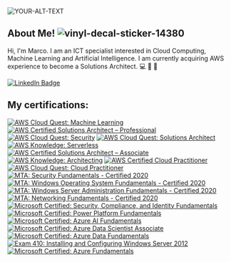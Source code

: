 
<picture>
 <source media="(prefers-color-scheme: dark)" srcset="https://prof3223.s3.eu-north-1.amazonaws.com/profile.png">
 <source media="(prefers-color-scheme: light)" srcset="https://prof3223.s3.eu-north-1.amazonaws.com/profile56.png">
 <img alt="YOUR-ALT-TEXT" src="https://prof3223.s3.eu-north-1.amazonaws.com/profile.png">
</picture> 

## About Me! ![vinyl-decal-sticker-14380](https://user-images.githubusercontent.com/107459011/224762336-dbcdbc38-3cd5-4ee8-a142-04b87d37bf00.jpg)
Hi, I'm Marco. I am an ICT specialist interested in Cloud Computing, Machine Learning and Artificial Intelligence.
I am currently acquiring AWS experience to become a Solutions Architect. :computer: :straight_ruler: :triangular_ruler:

<div id="badges">
  <a href="https://www.linkedin.com/in/marco-franchi-fi/">
    <img src="https://img.shields.io/badge/LinkedIn-blue?style=for-the-badge&logo=linkedin&logoColor=white" alt="LinkedIn Badge"/>
 </a>
</div>

## My certifications:
<!--START_SECTION:badges-->

[![AWS Cloud Quest: Machine Learning](https://images.credly.com/size/120x120/images/d85070dc-b233-4848-9db4-c55319435b67/image.png)](http://www.credly.com/badges/971b704f-2f43-4213-a82b-499327a4e328 "AWS Cloud Quest: Machine Learning")
[![AWS Certified Solutions Architect – Professional](https://images.credly.com/size/120x120/images/2d84e428-9078-49b6-a804-13c15383d0de/image.png)](http://www.credly.com/badges/119a4596-cb0c-4480-9124-8e08d28f4c24 "AWS Certified Solutions Architect – Professional")
[![AWS Cloud Quest: Security](https://images.credly.com/size/120x120/images/e66468bd-5a58-4136-8fb5-994e13501cf5/image.png)](http://www.credly.com/badges/d9a4f0a5-0fad-4966-aac9-c69bbf293fee "AWS Cloud Quest: Security")
[![AWS Cloud Quest: Solutions Architect](https://images.credly.com/size/120x120/images/9e9e7ef7-384f-4636-8743-1b89a68fb46b/image.png)](http://www.credly.com/badges/bd0d0640-673e-4799-844f-775ec3c5208a "AWS Cloud Quest: Solutions Architect")
[![AWS Knowledge: Serverless](https://images.credly.com/size/120x120/images/e07c6cc4-b737-4d7e-8ce8-66b6b7a60367/image.png)](http://www.credly.com/badges/f19bafaa-1d8e-4b5e-8080-b0710e21a87c "AWS Knowledge: Serverless")
[![AWS Certified Solutions Architect – Associate](https://images.credly.com/size/120x120/images/0e284c3f-5164-4b21-8660-0d84737941bc/image.png)](http://www.credly.com/badges/ec08988b-e325-42b8-81bf-2e6a1bcb9673 "AWS Certified Solutions Architect – Associate")
[![AWS Knowledge: Architecting](https://images.credly.com/size/120x120/images/519a6dba-f145-4c1a-85a2-1d173d6898d9/image.png)](http://www.credly.com/badges/41fdc0a7-f287-461a-b691-576dacbff645 "AWS Knowledge: Architecting")
[![AWS Certified Cloud Practitioner](https://images.credly.com/size/120x120/images/00634f82-b07f-4bbd-a6bb-53de397fc3a6/image.png)](http://www.credly.com/badges/c6a61645-3477-464c-be14-4f2e91c88316 "AWS Certified Cloud Practitioner")
[![AWS Cloud Quest: Cloud Practitioner](https://images.credly.com/size/120x120/images/2784d0d8-327c-406f-971e-9f0e15097003/image.png)](http://www.credly.com/badges/7683030c-03b1-43db-a054-ff933399b933 "AWS Cloud Quest: Cloud Practitioner")
[![MTA: Security Fundamentals - Certified 2020](https://images.credly.com/size/120x120/images/7fac65ba-b029-4884-b817-28bb047ac0f7/MTA-Security_Fundamentals.png)](http://www.credly.com/badges/15042395-fe39-4b63-8dc6-127a69d9d486 "MTA: Security Fundamentals - Certified 2020")
[![MTA: Windows Operating System Fundamentals - Certified 2020](https://images.credly.com/size/120x120/images/9da17576-0461-4493-95d8-184f77fa2677/MTA-Windows_Operating_System_Fundamentals.png)](http://www.credly.com/badges/0d59b0ee-525b-44a0-af67-fcc5a4ca9a31 "MTA: Windows Operating System Fundamentals - Certified 2020")
[![MTA: Windows Server Administration Fundamentals - Certified 2020](https://images.credly.com/size/120x120/images/7727a642-47a0-4588-90ee-839208a6efef/MTA-Windows_Server_Administration_Fundamentals.png)](http://www.credly.com/badges/13359fe7-30ac-4e2a-9b12-7e665f39a710 "MTA: Windows Server Administration Fundamentals - Certified 2020")
[![MTA: Networking Fundamentals - Certified 2020](https://images.credly.com/size/120x120/images/c26f90a3-d0db-4828-ba36-1c2de0b528de/MTA-Networking_Fundamentals.png)](http://www.credly.com/badges/13bdabe4-d7a6-4574-b4e9-3729f657e7fe "MTA: Networking Fundamentals - Certified 2020")
[![Microsoft Certified: Security, Compliance, and Identity Fundamentals](https://images.credly.com/size/120x120/images/fc1352af-87fa-4947-ba54-398a0e63322e/security-compliance-and-identity-fundamentals-600x600.png)](http://www.credly.com/badges/9d296b78-58cd-40cd-a91c-09b59851d1b8 "Microsoft Certified: Security, Compliance, and Identity Fundamentals")
[![Microsoft Certified: Power Platform Fundamentals](https://images.credly.com/size/120x120/images/2a6251f2-737b-4bf6-9190-d77570cc76fc/CERT-Fundamentals-Power-Platform.png)](http://www.credly.com/badges/a1d27c0a-1a2d-492d-be18-d4a09b240746 "Microsoft Certified: Power Platform Fundamentals")
[![Microsoft Certified: Azure AI Fundamentals](https://images.credly.com/size/120x120/images/4136ced8-75d5-4afb-8677-40b6236e2672/azure-ai-fundamentals-600x600.png)](http://www.credly.com/badges/1ed30f1d-8f85-4c73-87e9-d8e186980256 "Microsoft Certified: Azure AI Fundamentals")
[![Microsoft Certified: Azure Data Scientist Associate](https://images.credly.com/size/120x120/images/5c8fca38-b0d2-49e5-9ad2-f3f8e79b327f/azure-data-scientist-associate-600x600.png)](http://www.credly.com/badges/d7a32232-3490-40df-980a-c975234e9791 "Microsoft Certified: Azure Data Scientist Associate")
[![Microsoft Certified: Azure Data Fundamentals](https://images.credly.com/size/120x120/images/70eb1e3f-d4de-4377-a062-b20fb29594ea/azure-data-fundamentals-600x600.png)](http://www.credly.com/badges/de344986-e209-4f22-a5d8-4593c007c7cd "Microsoft Certified: Azure Data Fundamentals")
[![Exam 410: Installing and Configuring Windows Server 2012](https://images.credly.com/size/120x120/images/f1c8b841-d2af-46d0-a7af-f40f7b443c79/Installing_and_Configuring_Windows_Server_2012-01.png)](http://www.credly.com/badges/79ffa344-883f-428d-8f43-4a70d1eb1621 "Exam 410: Installing and Configuring Windows Server 2012")
[![Microsoft Certified: Azure Fundamentals](https://images.credly.com/size/120x120/images/be8fcaeb-c769-4858-b567-ffaaa73ce8cf/image.png)](http://www.credly.com/badges/b5ad26dd-d07f-4c92-a831-a4b748a5e49a "Microsoft Certified: Azure Fundamentals")
<!--END_SECTION:badges-->
